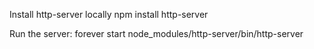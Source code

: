 Install http-server locally
npm install http-server

Run the server:
forever start node_modules/http-server/bin/http-server